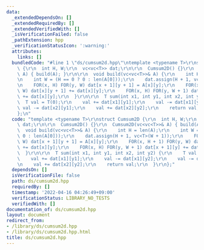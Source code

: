 ```yaml
---
data:
  _extendedDependsOn: []
  _extendedRequiredBy: []
  _extendedVerifiedWith: []
  _isVerificationFailed: false
  _pathExtension: hpp
  _verificationStatusIcon: ':warning:'
  attributes:
    links: []
  bundledCode: "#line 1 \"ds/cumsum2d.hpp\"\ntemplate <typename T>\r\nstruct Cumsum2D\
    \ {\r\n  int H, W;\r\n  vc<vc<T>> dat;\r\n\r\n  Cumsum2D() {}\r\n  Cumsum2D(vc<vc<T>>&\
    \ A) { build(A); }\r\n\r\n  void build(vc<vc<T>>& A) {\r\n    int H = len(A);\r\
    \n    int W = (H == 0 ? 0 : len(A[0]));\r\n    dat.assign(H + 1, vc<T>(W + 1));\r\
    \n    FOR(x, H) FOR(y, W) dat[x + 1][y + 1] = A[x][y];\r\n    FOR(x, H + 1) FOR(y,\
    \ W) dat[x][y + 1] += dat[x][y];\r\n    FOR(x, H) FOR(y, W + 1) dat[x + 1][y]\
    \ += dat[x][y];\r\n  }\r\n\r\n  T sum(int x1, int y1, int x2, int y2) {\r\n  \
    \  T val = T(0);\r\n    val += dat[x1][y1];\r\n    val -= dat[x1][y2];\r\n   \
    \ val -= dat[x2][y1];\r\n    val += dat[x2][y2];\r\n    return val;\r\n  }\r\n\
    };\n"
  code: "template <typename T>\r\nstruct Cumsum2D {\r\n  int H, W;\r\n  vc<vc<T>>\
    \ dat;\r\n\r\n  Cumsum2D() {}\r\n  Cumsum2D(vc<vc<T>>& A) { build(A); }\r\n\r\n\
    \  void build(vc<vc<T>>& A) {\r\n    int H = len(A);\r\n    int W = (H == 0 ?\
    \ 0 : len(A[0]));\r\n    dat.assign(H + 1, vc<T>(W + 1));\r\n    FOR(x, H) FOR(y,\
    \ W) dat[x + 1][y + 1] = A[x][y];\r\n    FOR(x, H + 1) FOR(y, W) dat[x][y + 1]\
    \ += dat[x][y];\r\n    FOR(x, H) FOR(y, W + 1) dat[x + 1][y] += dat[x][y];\r\n\
    \  }\r\n\r\n  T sum(int x1, int y1, int x2, int y2) {\r\n    T val = T(0);\r\n\
    \    val += dat[x1][y1];\r\n    val -= dat[x1][y2];\r\n    val -= dat[x2][y1];\r\
    \n    val += dat[x2][y2];\r\n    return val;\r\n  }\r\n};"
  dependsOn: []
  isVerificationFile: false
  path: ds/cumsum2d.hpp
  requiredBy: []
  timestamp: '2022-04-16 04:26:49+09:00'
  verificationStatus: LIBRARY_NO_TESTS
  verifiedWith: []
documentation_of: ds/cumsum2d.hpp
layout: document
redirect_from:
- /library/ds/cumsum2d.hpp
- /library/ds/cumsum2d.hpp.html
title: ds/cumsum2d.hpp
---
```

